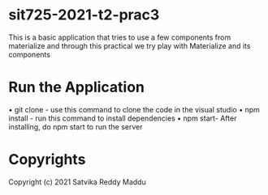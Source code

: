 # sit725-2021-t2-prac3

This is a basic application that tries to use a few components from materialize and through this practical we try play with Materialize and its components

# Run the Application

•	git clone - use this command to clone the code in the visual studio 
•	npm install - run this command to install dependencies
•	npm start- After installing, do npm start to run the server 

# Copyrights
Copyright (c) 2021 Satvika Reddy Maddu